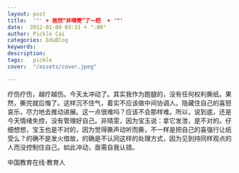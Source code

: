```yaml
---
layout: post  
title:  '"' + 居然“非晴雯”了一把  + '"'
date:  2012-01-04 03:31 + ":00" 
author: Pickle Cai  
categories: EduBlog  
keywords: 
description:   
tags:	pickle   
cover:  "/assets/cover.jpeg"  

---  
```

    
疗伤疗伤，越疗越伤。今天太冲动了。其实我作为跑腿的，没有任何权利撕纸。果然，撕完就后悔了。这样沉不住气，着实不应该做中间协调人。隐藏住自己的喜怒哀乐，尽力地去推动进展。这一点很难吗？应该不会那样难。所以，说到底，还是今天情绪失控，没有管理好自己。非晴雯，因为宝玉说：拿它发泄，是不对的。仔细想想，宝玉也是不对的，因为觉得撕声动听而撕，不一样是把自己的喜强行让纸受么？的确不是发火借故，的确是不认同这样的处理方式，因为见到持同样观点的人而没控制住自己。如此冲动，亟需自我认错。				

		    
 中国教育在线·教育人

